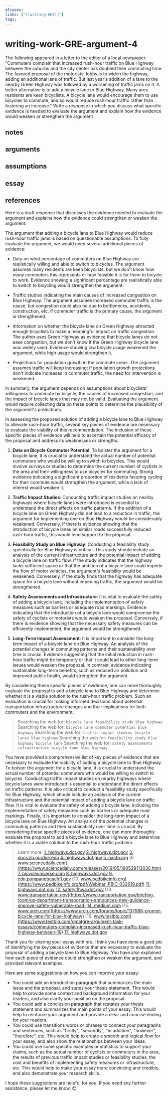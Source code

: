 ```yaml
---
aliases: 
links: ["[[writing-GRE]]"]
tags: 
---
```


# writing-work-GRE-argument-4

The following appeared in a letter to the editor of a local newspaper. "Commuters complain that increased rush-hour traffic on Blue Highway between the suburbs and the city center has doubled their commuting time. The favored proposal of the motorists' lobby is to widen the highway, adding an additional lane of traffic. But last year's addition of a lane to the nearby Green Highway was followed by a worsening of traffic jams on it. A better alternative is to add a bicycle lane to Blue Highway. Many area residents are keen bicyclists. A bicycle lane would encourage them to use bicycles to commute, and so would reduce rush-hour traffic rather than fostering an increase." Write a response in which you discuss what specific evidence is needed to evaluate the argument and explain how the evidence would weaken or strengthen the argument

## notes

## arguments

## assumptions

## essay

## references

 Here is a draft response that discusses the evidence needed to evaluate the argument and explains how the evidence could strengthen or weaken the argument:

The argument that adding a bicycle lane to Blue Highway would reduce rush-hour traffic jams is based on questionable assumptions. To fully evaluate the argument, we would need several additional pieces of evidence:

- Data on what percentage of commuters on Blue Highway are realistically willing and able to switch to bicycles. The argument assumes many residents are keen bicyclists, but we don't know how many commuters this represents or how feasible it is for them to bicycle to work. Evidence showing a significant percentage are realistically able to switch to bicycling would strengthen the argument.

- Traffic studies indicating the main causes of increased congestion on Blue Highway. The argument assumes increased commuter traffic is the cause, but congestion could also be due to bottlenecks, accidents, construction, etc. If commuter traffic is the primary cause, the argument is strengthened.

- Information on whether the bicycle lane on Green Highway attracted enough bicyclists to make a meaningful impact on traffic congestion. The author uses Green Highway as evidence that bicycle lanes do not ease congestion, but we don't know if the Green Highway bicycle lane was widely used. Evidence showing low bicycle usage weakened the argument, while high usage would strengthen it.

- Projections for population growth in the commute areas. The argument assumes traffic will keep increasing; if population growth projections don't indicate increases in commuter traffic, the need for intervention is weakened.

In summary, the argument depends on assumptions about bicyclists' willingness to commute by bicycle, the causes of increased congestion, and the impact of bicycle lanes that may not be valid. Evaluating the argument would require collecting data on these points to determine the plausibility of the argument's predictions.

In assessing the proposed solution of adding a bicycle lane to Blue Highway to alleviate rush-hour traffic, several key pieces of evidence are necessary to evaluate the viability of this recommendation. The inclusion of these specific pieces of evidence will help to ascertain the potential efficacy of the proposal and address its weaknesses or strengths.

1. **Data on Bicycle Commuter Potential**: To bolster the argument for a bicycle lane, it is crucial to understand the actual number of potential commuters who would be willing to switch to bicycles. This would involve surveys or studies to determine the current number of cyclists in the area and their willingness to use bicycles for commuting. Strong evidence indicating a significant proportion of residents favoring cycling for their commute would strengthen the argument, while a lack of interest would weaken it.

2. **Traffic Impact Studies**: Conducting traffic impact studies on nearby highways where bicycle lanes were introduced is essential to understand the direct effects on traffic patterns. If the addition of a bicycle lane on Green Highway did not lead to a reduction in traffic, the argument for implementing one on Blue Highway would be considerably weakened. Conversely, if there is evidence showing that the introduction of bicycle lanes on similar roads successfully reduced rush-hour traffic, this would lend support to the proposal.

3. **Feasibility Study on Blue Highway**: Conducting a feasibility study specifically for Blue Highway is critical. This study should include an analysis of the current infrastructure and the potential impact of adding a bicycle lane on traffic flow. If the study indicates that the highway lacks sufficient space or that the addition of a bicycle lane could impede the flow of motor vehicles, the argument's feasibility would be weakened. Conversely, if the study finds that the highway has adequate space for a bicycle lane without impeding traffic, the argument would be strengthened.

4. **Safety Assessments and Infrastructure**: It is vital to evaluate the safety of adding a bicycle lane, including the implementation of safety measures such as barriers or adequate road markings. Evidence indicating that the introduction of a bicycle lane would compromise the safety of cyclists or motorists would weaken the proposal. Conversely, if there is evidence showing that the necessary safety measures can be efficiently implemented, the argument would be strengthened.

5. **Long-Term Impact Assessment**: It is important to consider the long-term impact of a bicycle lane on Blue Highway. An analysis of the potential changes in commuting patterns and their sustainability over time is crucial. Evidence suggesting that the initial reduction in rush-hour traffic might be temporary or that it could lead to other long-term issues would weaken the proposal. In contrast, evidence indicating sustainable long-term benefits, such as reduced air pollution and improved public health, would strengthen the argument.

By considering these specific pieces of evidence, one can more thoroughly evaluate the proposal to add a bicycle lane to Blue Highway and determine whether it is a viable solution to the rush-hour traffic problem. Such an evaluation is crucial for making informed decisions about potential transportation infrastructure changes and their implications for both commuters and the environment.

> Searching the web for: `bicycle lane feasibility study blue highway`
> Searching the web for: `bicycle lane commuter potential blue highway`
> Searching the web for: `traffic impact studies bicycle lanes blue highway`
> Searching the web for: `feasibility study blue highway bicycle lane`
> Searching the web for: `safety assessments infrastructure bicycle lane blue highway`

[1]: https://highways.dot.gov/safety/proven-safety-countermeasures/bicycle-lanes ""
[2]: https://highways.dot.gov/research/publications/safety/FHWA-HRT-23-025 ""
[3]: https://docs.lib.purdue.edu/jtrp/249/ ""
[4]: https://highways.dot.gov/sites/fhwa.dot.gov/files/FHWA-HRT-23-025.pdf ""
[5]: https://nacto.org/wp-content/uploads/2011/01/Portlands-Blue-Bike-Lanes.pdf ""
[6]: https://www.sciencedaily.com/releases/2019/05/190529113036.htm ""
[7]: https://bicycleuniverse.com/bicycle-lanes-no-brainer/ ""
[8]: https://highways.dot.gov/sites/fhwa.dot.gov/files/2022-08/PSC_New_Bicycle%20Lanes.pdf ""
[9]: https://cdn.pompanobeachfl.gov/city/pages/engineering/files/SR%20811%20Lane%20Reduction%20Study%20Report.pdf ""
[10]: https://www.pedbikeinfo.org/pdf/Webinar_PBIC_032619.pdf ""
[11]: https://highways.dot.gov/safety/pedestrian-bicyclist/safety-tools/pg-69-71-separated-bike-lane-planning-and-design-guide ""
[12]: https://safety.fhwa.dot.gov/ped_bike/tools_solve/fhwasa12018/ ""
[13]: https://www.transportation.gov/briefing-room/us-department-transportation-announces-new-guidance-improve-safety-vulnerable-road ""
[14]: https://medium.com/@bingwu8655/gre-argument-27-cb4afcd4e5a3 ""
[15]: https://www.urch.com/forums/topic/137988-prompt-bicycle-lane-for-blue-highway/ ""
[16]: https://www.testbig.com/gmatgre-argument-task-essays/commuters-complain-increased-rush-hour-traffic-blue-highway-between-19 ""
[17]: https://highways.dot.gov/research ""

You have provided a comprehensive list of key pieces of evidence that are necessary to evaluate the viability of adding a bicycle lane to Blue Highway. To bolster the argument for a bicycle lane, it is crucial to understand the actual number of potential commuters who would be willing to switch to bicycles. Conducting traffic impact studies on nearby highways where bicycle lanes were introduced is essential to understand the direct effects on traffic patterns. It is also critical to conduct a feasibility study specifically for Blue Highway, which should include an analysis of the current infrastructure and the potential impact of adding a bicycle lane on traffic flow. It is vital to evaluate the safety of adding a bicycle lane, including the implementation of safety measures such as barriers or adequate road markings. Finally, it is important to consider the long-term impact of a bicycle lane on Blue Highway. An analysis of the potential changes in commuting patterns and their sustainability over time is crucial. By considering these specific pieces of evidence, one can more thoroughly evaluate the proposal to add a bicycle lane to Blue Highway and determine whether it is a viable solution to the rush-hour traffic problem.

> Learn more: [1. highways.dot.gov](https://highways.dot.gov/safety/proven-safety-countermeasures/bicycle-lanes) [2. highways.dot.gov](https://highways.dot.gov/research/publications/safety/FHWA-HRT-23-025) [3. docs.lib.purdue.edu](https://docs.lib.purdue.edu/jtrp/249/) [4. highways.dot.gov](https://highways.dot.gov/sites/fhwa.dot.gov/files/FHWA-HRT-23-025.pdf) [5. nacto.org](https://nacto.org/wp-content/uploads/2011/01/Portlands-Blue-Bike-Lanes.pdf) [6. www.sciencedaily.com](https://www.sciencedaily.com/releases/2019/05/190529113036.htm) [7. bicycleuniverse.com](https://bicycleuniverse.com/bicycle-lanes-no-brainer/) [8. highways.dot.gov](https://highways.dot.gov/sites/fhwa.dot.gov/files/2022-08/PSC_New_Bicycle%20Lanes.pdf) [9. cdn.pompanobeachfl.gov](https://cdn.pompanobeachfl.gov/city/pages/engineering/files/SR%20811%20Lane%20Reduction%20Study%20Report.pdf) [10. www.pedbikeinfo.org](https://www.pedbikeinfo.org/pdf/Webinar_PBIC_032619.pdf) [11. highways.dot.gov](https://highways.dot.gov/safety/pedestrian-bicyclist/safety-tools/pg-69-71-separated-bike-lane-planning-and-design-guide) [12. safety.fhwa.dot.gov](https://safety.fhwa.dot.gov/ped_bike/tools_solve/fhwasa12018/) [13. www.transportation.gov](https://www.transportation.gov/briefing-room/us-department-transportation-announces-new-guidance-improve-safety-vulnerable-road) [14. medium.com](https://medium.com/@bingwu8655/gre-argument-27-cb4afcd4e5a3) [15. www.urch.com](https://www.urch.com/forums/topic/137988-prompt-bicycle-lane-for-blue-highway/) [16. www.testbig.com](https://www.testbig.com/gmatgre-argument-task-essays/commuters-complain-increased-rush-hour-traffic-blue-highway-between-19) [17. highways.dot.gov](https://highways.dot.gov/research)

Thank you for sharing your essay with me. I think you have done a good job of identifying the key pieces of evidence that are necessary to evaluate the proposal of adding a bicycle lane to Blue Highway. You have also explained how each piece of evidence could strengthen or weaken the argument, and provided relevant examples.

Here are some suggestions on how you can improve your essay:

- You could add an introduction paragraph that summarizes the main issue and the proposal, and states your thesis statement. This would help to provide some context and background information for your readers, and also clarify your position on the proposal.
- You could add a conclusion paragraph that restates your thesis statement and summarizes the main points of your essay. This would help to reinforce your argument and provide a clear and concise ending for your readers.
- You could use transitions words or phrases to connect your paragraphs and sentences, such as "firstly", "secondly", "in addition", "however", "therefore", etc. This would help to create a smooth and logical flow for your essay, and also show the relationships between your ideas.
- You could use some specific examples or statistics to support your claims, such as the actual number of cyclists or commuters in the area, the results of previous traffic impact studies or feasibility studies, the cost and benefits of implementing safety measures or infrastructure, etc. This would help to make your essay more convincing and credible, and also demonstrate your research skills.

I hope these suggestions are helpful for you. If you need any further assistance, please let me know. 😊
